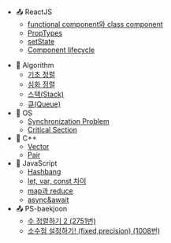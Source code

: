 -	:outbox_tray: ReactJS
	<!-- - [Component]() -->
	- [functional component와 class component](./docs/ReactJS/2019-11-30-function_class.md)
	- [PropTypes](./docs/ReactJS/2019-11-29-propTypes.md)
	<!-- - [State]() -->
	- [setState](./docs/ReactJS/2019-11-30-setState.md)
	- [Component lifecycle](./docs/ReactJS/2019-11-30-component_lifecycle.md)
<!-- -	:snake: Python -->
-	:nail_care: Algorithm
	-	[기초 정렬](./docs/Algorithm/2019-09-18-basic_sorting.md)
	-	[심화 정렬](./docs/Algorithm/2019-09-18-deep_sorting.md)
	- [스택(Stack)](./docs/Algorithm/2019-11-05_stack.md)
	- [큐(Queue)](docs\Algorithm\2019-11-05_queue.md)
-	:peach: OS
	-	[Synchronization Problem](./docs/OS/2019-09-25-Synchronization.md)
	- [Critical Section](./docs/OS/2019-09-30-CriticalSection_Solution.md)
- :green_apple: C++
	- [Vector](./docs/C++/2019-09-26-vector.md)
	- [Pair](./docs/C++/2019-10-15-pair.md)
-	:lemon: JavaScript
 	- [Hashbang](./docs/JavaScript/2019-11-24-hash_bang.md)
	- [let, var, const 차이](./docs/JavaScript/2019-11-26-let_var_const.md)
	- [map과 reduce](./docs/JavaScript/2019-11-29-map_reduce.md)
	- [async&await](docs\JavaScript\2019-11-30-async_await.md)
-	:outbox_tray: PS-baekjoon
	- [수 정렬하기 2 (2751번)](./docs/Baekjoon/2019-10-18-endl.md)
	- [소수점 설정하기! (fixed,precision) (1008번)](./docs\Baekjoon\2019-12-26.md)
